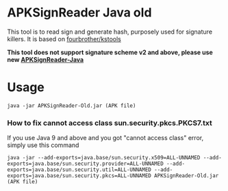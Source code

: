 # APKSignReader Java old

This tool is to read sign and generate hash, purposely used for signature killers. It is based on [fourbrother/kstools](https://github.com/fourbrother/kstools)

**This tool does not support signature scheme v2 and above, please use new [APKSignReader-Java](https://github.com/AndnixSH/APKSignReader-Java)**

# Usage

`java -jar APKSignReader-Old.jar (APK file)`

### How to fix cannot access class sun.security.pkcs.PKCS7.txt

If you use Java 9 and above and you got "cannot access class" error, simply use this command

`java -jar --add-exports=java.base/sun.security.x509=ALL-UNNAMED --add-exports=java.base/sun.security.provider=ALL-UNNAMED --add-exports=java.base/sun.security.util=ALL-UNNAMED --add-exports=java.base/sun.security.pkcs=ALL-UNNAMED APKSignReader-Old.jar (APK file)`